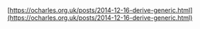 [https://ocharles.org.uk/posts/2014-12-16-derive-generic.html](https://ocharles.org.uk/posts/2014-12-16-derive-generic.html)